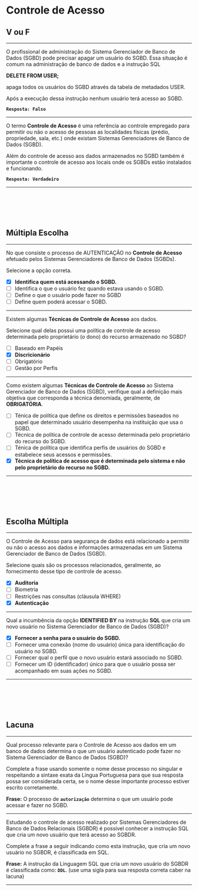 # Controle de Acesso

## V ou F
---
O profissional de administração do Sistema Gerenciador de Banco de Dados (SGBD) pode precisar apagar um usuário do SGBD.
 Essa situação é comum na administração de banco de dados e a instrução SQL
 
**DELETE FROM USER;**
 
  apaga todos os usuários do SGBD através da tabela de metadados USER.
 
Após a execução dessa instrução nenhum usuário terá acesso ao SGBD. 

**```Resposta: Falso```**

---
O termo **Controle de Acesso** é uma referência ao controle empregado para permitir ou não o acesso de pessoas as localidades físicas (prédio, propriedade, sala, etc.) onde existam Sistemas Gerenciadores de Banco de Dados (SGBD).
 
 
Além do controle de acesso aos dados armazenados no SGBD também é importante o controle de acesso aos locais onde os SGBDs estão instalados e funcionando. 

**```Resposta: Verdadeiro ```**

---

<br/>
<br/>
<br/>
<br/>






## Múltipla Escolha
---
No que consiste o processo de AUTENTICAÇÃO no **Controle de Acesso** efetuado pelos Sistemas Gerenciadores de Banco de Dados (SGBDs).
 
Selecione a opção correta. 
 
- [x] **Identifica quem está acessando o SGBD.**     
- [ ] Identifica o que o usuário fez quando estava usando o SGBD.     
- [ ] Define o que o usuário pode fazer no SGBD     
- [ ] Define quem poderá acessar o SGBD.     

---
Existem algumas **Técnicas de Controle de Acesso** aos dados.
 
Selecione qual delas possui uma política de controle de acesso determinada pelo proprietário (o dono) do recurso armazenado no SGBD?
 
- [ ] Baseado em Papéis     
- [x] **Discricionário**   
- [ ] Obrigatório     
- [ ] Gestão por Perfis  

---
Como existem algumas **Técnicas de Controle de Acesso** ao Sistema Gerenciador de Banco de Dados (SGBD), verifique qual a definição mais objetiva que corresponda a técnica denomiada, geralmente, de **OBRIGATÓRIA**. 
 
- [ ] Ténica de política que define os direitos e permissões baseados no papel que determinado usuário desempenha na instituição que usa o SGBD.     
- [ ] Técnica de política de controle de acesso determinada pelo proprietário do recurso do SGBD.     
- [ ] Ténica de política que identifica perfis de usuários do SGBD e estabelece seus acessos e permissões.     
- [x] **Técnica de política de acesso que é determinada pelo sistema e não pelo proprietário do recurso no SGBD.** 

---

<br/>
<br/>
<br/>
<br/>







## Escolha Múltipla
---
O Controle de Acesso para segurança de dados está relacionado a permitir ou não o acesso aos dados e informações armazenadas em um Sistema Gerenciador de Banco de Dados (SGBD).
 
Selecione quais são os processos relacionados, geralmente, ao fornecimento desse tipo de controle de acesso. 

- [x] **Auditoria**
- [ ] Biometria
- [ ] Restrições nas consultas (cláusula WHERE)
- [x] **Autenticação** 

---
Qual a incumbência da opção **IDENTIFIED BY** na instrução **SQL** que cria um novo usuário no Sistema Gerenciador de Banco de Dados (SGBD)? 

- [x] **Fornecer a senha para o usuário do SGBD.**
- [ ] Fornecer uma conexão (nome do usuário) única para identificação do usuário no SGBD.
- [ ] Fornecer qual o perfil que o novo usuário estará associado no SGBD.
- [ ] Fornecer um ID (identificador) único para que o usuário possa ser acompanhado em suas ações no SGBD.  

---

<br/>
<br/>
<br/>
<br/>




## Lacuna
---
Qual processo relevante para o Controle de Acesso aos dados em um banco de dados determina o que um usuário autenticado pode fazer no Sistema Gerenciador de Banco de Dados (SGBD)?
 
Complete a frase usando somente o nome desse processo no singular e respeitando a sintaxe exata da Língua Portuguesa para que sua resposta possa ser considerada certa, se o nome desse importante processo estiver escrito corretamente. 
 
**Frase:** 	O processo de **```autorização```** determina o que um usuário pode acessar e fazer no SGBD. 

---
Estudando o controle de acesso realizado por Sistemas Gerenciadores de Banco de Dados Relacionais (SGBDR) é possível conhecer a instrução SQL que cria um novo usuário que terá acesso ao SGBDR.
 
Complete a frase a seguir indicando como esta instrução, que cria um novo usuário no SGBDR, é  classificada em SQL.  

**Frase:** 	A instrução da Linguagem SQL que cria um novo usuário do SGBDR é classificada como:  **```DDL```**. (use uma sigla para sua resposta correta caber na lacuna) 

---




